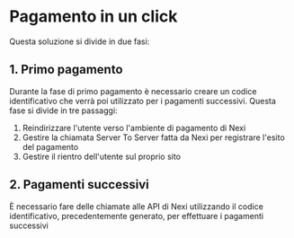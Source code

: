 # Pagamento in un click
Questa soluzione si divide in due fasi:

## 1. Primo pagamento
Durante la fase di primo pagamento è necessario creare un codice identificativo che verrà poi utilizzato per i pagamenti successivi. Questa fase si divide in tre passaggi:
1. Reindirizzare l'utente verso l'ambiente di pagamento di Nexi
2. Gestire la chiamata Server To Server fatta da Nexi per registrare l'esito del pagamento
3. Gestire il rientro dell'utente sul proprio sito

## 2. Pagamenti successivi
&Egrave; necessario fare delle chiamate alle API di Nexi utilizzando il codice identificativo, precedentemente generato, per effettuare i pagamenti successivi